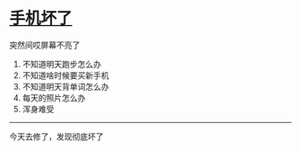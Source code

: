 # [手机坏了](https://github.com/yihong0618/gitblog/issues/19)

突然间哎屏幕不亮了
1. 不知道明天跑步怎么办
2. 不知道啥时候要买新手机
3. 不知道明天背单词怎么办
4. 每天的照片怎么办
5. 浑身难受

---

今天去修了，发现彻底坏了